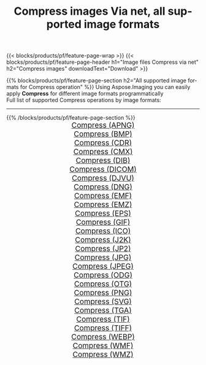 ﻿---
title: Compress images Via net, all supported image formats 
weight: 3920
url: /net/compress 
lang: en
langdirlevel: 2
locales: zh-hans,ja,it,ru,de,es,fr,nl,id,lt,pl,pt,vi,tr,ko,zh-hant,ar,hi,th,sv,cs,uk,he
description: Using Aspose.Imaging you can easily Compress images Via net
---

{{< blocks/products/pf/feature-page-wrap >}}
{{< blocks/products/pf/feature-page-header h1="Image files Compress via net" h2="Compress images" downloadText="Download" >}}


{{% blocks/products/pf/feature-page-section  h2="All supported image formats for Compress operation" %}}
Using Aspose.Imaging you can easily apply **Compress** for different image formats programmatically
<br/>
Full list of supported Compress operations by image formats:
<hr/>
{{% /blocks/products/pf/feature-page-section %}}
<div class="container-fluid productfamilypage bg-gray">
    <div class="convertypes bg-gray agp-content section">
        <div class="container">
		<div class="row other-converters" style="gap: 10px;font-size: 19px;text-align:center;">
		    <div class='col-md-2 other-converter remove-lp remove-rp'><a href="/imaging/net/compress/apng" style="padding:15px;">Compress (APNG)</a></div><div class='col-md-2 other-converter remove-lp remove-rp'><a href="/imaging/net/compress/bmp" style="padding:15px;">Compress (BMP)</a></div><div class='col-md-2 other-converter remove-lp remove-rp'><a href="/imaging/net/compress/cdr" style="padding:15px;">Compress (CDR)</a></div><div class='col-md-2 other-converter remove-lp remove-rp'><a href="/imaging/net/compress/cmx" style="padding:15px;">Compress (CMX)</a></div><div class='col-md-2 other-converter remove-lp remove-rp'><a href="/imaging/net/compress/dib" style="padding:15px;">Compress (DIB)</a></div><div class='col-md-2 other-converter remove-lp remove-rp'><a href="/imaging/net/compress/dicom" style="padding:15px;">Compress (DICOM)</a></div><div class='col-md-2 other-converter remove-lp remove-rp'><a href="/imaging/net/compress/djvu" style="padding:15px;">Compress (DJVU)</a></div><div class='col-md-2 other-converter remove-lp remove-rp'><a href="/imaging/net/compress/dng" style="padding:15px;">Compress (DNG)</a></div><div class='col-md-2 other-converter remove-lp remove-rp'><a href="/imaging/net/compress/emf" style="padding:15px;">Compress (EMF)</a></div><div class='col-md-2 other-converter remove-lp remove-rp'><a href="/imaging/net/compress/emz" style="padding:15px;">Compress (EMZ)</a></div><div class='col-md-2 other-converter remove-lp remove-rp'><a href="/imaging/net/compress/eps" style="padding:15px;">Compress (EPS)</a></div><div class='col-md-2 other-converter remove-lp remove-rp'><a href="/imaging/net/compress/gif" style="padding:15px;">Compress (GIF)</a></div><div class='col-md-2 other-converter remove-lp remove-rp'><a href="/imaging/net/compress/ico" style="padding:15px;">Compress (ICO)</a></div><div class='col-md-2 other-converter remove-lp remove-rp'><a href="/imaging/net/compress/j2k" style="padding:15px;">Compress (J2K)</a></div><div class='col-md-2 other-converter remove-lp remove-rp'><a href="/imaging/net/compress/jp2" style="padding:15px;">Compress (JP2)</a></div><div class='col-md-2 other-converter remove-lp remove-rp'><a href="/imaging/net/compress/jpg" style="padding:15px;">Compress (JPG)</a></div><div class='col-md-2 other-converter remove-lp remove-rp'><a href="/imaging/net/compress/jpeg" style="padding:15px;">Compress (JPEG)</a></div><div class='col-md-2 other-converter remove-lp remove-rp'><a href="/imaging/net/compress/odg" style="padding:15px;">Compress (ODG)</a></div><div class='col-md-2 other-converter remove-lp remove-rp'><a href="/imaging/net/compress/otg" style="padding:15px;">Compress (OTG)</a></div><div class='col-md-2 other-converter remove-lp remove-rp'><a href="/imaging/net/compress/png" style="padding:15px;">Compress (PNG)</a></div><div class='col-md-2 other-converter remove-lp remove-rp'><a href="/imaging/net/compress/svg" style="padding:15px;">Compress (SVG)</a></div><div class='col-md-2 other-converter remove-lp remove-rp'><a href="/imaging/net/compress/tga" style="padding:15px;">Compress (TGA)</a></div><div class='col-md-2 other-converter remove-lp remove-rp'><a href="/imaging/net/compress/tif" style="padding:15px;">Compress (TIF)</a></div><div class='col-md-2 other-converter remove-lp remove-rp'><a href="/imaging/net/compress/tiff" style="padding:15px;">Compress (TIFF)</a></div><div class='col-md-2 other-converter remove-lp remove-rp'><a href="/imaging/net/compress/webp" style="padding:15px;">Compress (WEBP)</a></div><div class='col-md-2 other-converter remove-lp remove-rp'><a href="/imaging/net/compress/wmf" style="padding:15px;">Compress (WMF)</a></div><div class='col-md-2 other-converter remove-lp remove-rp'><a href="/imaging/net/compress/wmz" style="padding:15px;">Compress (WMZ)</a></div>
                </div>
        </div>
    </div>
</div>
<br/>
